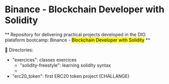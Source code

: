 # Binance - Blockchain Developer with Solidity

** Repository for delivering practical projects developed in the DIO plataform bootcamp: Binance - <mark>Blockchain Developer with Solidity</mark> **
<br />

📁 Directories: <br />

- "exercices": classes exercices
  - "solidity-freestyle": learning solidity syntax
  - 
- "erc20_token": first ERC20 token project (CHALLANGE)
